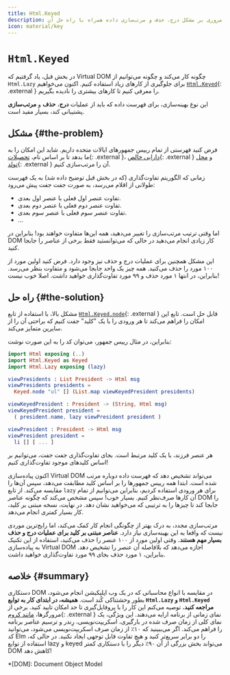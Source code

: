 ```yaml
---
title: Html.Keyed
description: مروری بر مشکل درج، حذف و مرتب‌سازی داده همراه با راه حل آن
icon: material/key
---
```


# `Html.Keyed`

در بخش قبل، یاد گرفتیم که Virtual DOM چگونه کار می‌کند و چگونه می‌توانیم از `Html.Lazy` برای جلوگیری از کارهای زیاد استفاده کنیم. اکنون می‌خواهیم [`Html.Keyed`][html.keyed]{: .external } را معرفی کنیم تا کارهای بیشتری را نادیده بگیریم.

این نوع بهینه‌سازی، برای فهرست داده که باید از عملیات **درج**، **حذف** و **مرتب‌سازی** پشتیبانی کند، بسیار مفید است.

## مشکل {#the-problem}

فرض کنید فهرستی از تمام رییس جمهورهای ایالات متحده داریم. شاید این امکان را به ما بدهد تا بر اساس نام، [تحصیلات][by-education]{: .external }، [دارایی خالص][by-networth]{: .external } و [محل تولد][by-homestate]{: .external } آن را مرتب‌سازی کنیم.

زمانی که الگوریتم تفاوت‌گذاری (که در بخش قبل توضیح داده شد) به یک فهرست طولانی از اقلام می‌رسد، به صورت جفت جفت پیش می‌رود:

- تفاوت عنصر اول فعلی با عنصر اول بعدی.
- تفاوت عنصر دوم فعلی با عنصر دوم بعدی.
- تفاوت عنصر سوم فعلی با عنصر سوم بعدی.
- ...

اما وقتی ترتیب مرتب‌سازی را تغییر می‌دهید، همه این‌ها متفاوت خواهند بود! بنابراین در DOM کار زیادی انجام می‌دهید در حالی که می‌توانستید فقط برخی از عناصر را جابجا کنید.

این مشکل همچنین برای عملیات درج و حذف نیز وجود دارد. فرض کنید اولین مورد از ۱۰۰ مورد را حذف می‌کنید. همه چیز یک واحد جابجا می‌شود و متفاوت بنظر می‌رسد. بنابراین، در انتها ۱ مورد حذف و ۹۹ مورد تفاوت‌گذاری خواهید داشت. اصلا خوب نیست!

## راه حل {#the-solution}

مشکل بالا، با استفاده از تابع [`Html.Keyed.node`][html.keyed.node]{: .external } قابل حل است. تابع این امکان را فراهم می‌کند تا هر ورودی را با یک "کلید" جفت کنیم که براحتی آن را از سایرین متمایز می‌کند.

بنابراین، در مثال رییس جمهور، می‌توان کد را به این صورت نوشت:

```elm
import Html exposing (..)
import Html.Keyed as Keyed
import Html.Lazy exposing (lazy)

viewPresidents : List President -> Html msg
viewPresidents presidents =
  Keyed.node "ul" [] (List.map viewKeyedPresident presidents)

viewKeyedPresident : President -> (String, Html msg)
viewKeyedPresident president =
  ( president.name, lazy viewPresident president )

viewPresident : President -> Html msg
viewPresident president =
  li [] [ ... ]
```

هر عنصر فرزند، با یک کلید مرتبط است. بجای تفاوت‌گذاری جفت جفت، می‌توانیم بر اساس کلیدهای موجود تفاوت‌گذاری کنیم!

اکنون پیاده‌سازی Virtual DOM می‌تواند تشخیص دهد که فهرست داده دوباره مرتب شده است. ابتدا همه رییس جمهورها را بر اساس کلید مطابقت می‌دهد، سپس آن‌ها را مقایسه می‌کند. از تابع `lazy` برای هر ورودی استفاده کردیم، بنابراین می‌توانیم از تمام آن کارها صرف‌نظر کنیم. بسیار خوب! سپس مشخص می‌کند که چگونه عناصر DOM را جابجا کند تا چیزها را به ترتیبی که می‌خواهید نشان دهد. در نهایت، نسخه مبتنی بر کلید، کار بسیار کمتری انجام می‌دهد.

مرتب‌سازی مجدد، به درک بهتر از چگونگی انجام کار کمک می‌کند، اما رایج‌ترین موردی نیست که واقعا به این بهینه‌سازی نیاز دارد. **عناصر مبتنی بر کلید برای عملیات درج و حذف بسیار مهم هستند.** وقتی اولین مورد از ۱۰۰ عنصر را حذف می‌کنید، استفاده از این تکنیک به پیاده‌سازی Virtual DOM اجازه می‌دهد که بلافاصله آن عنصر را تشخیص دهد. بنابراین، ۱ مورد حذف بجای ۹۹ مورد تفاوت‌گذاری خواهید داشت.

## خلاصه {#summary}

دستکاری DOM در مقایسه با انواع محاسباتی که در یک وب اپلیکیشن انجام می‌شود، بطور وحشتناکی کُند است. **همیشه، در ابتدای کار به توابع `Html.Lazy` و `Html.Keyed` مراجعه کنید.** توصیه می‌کنم این کار را با پروفایل‌گیری تا حد امکان تایید کنید. برخی از مرورگرها، [مانند کروم][chrome-performance]{: .external } نمای زمانی از برنامه ارایه می‌دهند. این ویژگی، یک نمای کلی از زمان صرف شده در بارگیری، اسکریپت‌نویسی، رِندر و ترسیم عناصر برنامه را فراهم می‌کند. اگر می‌ببینید که ۱۰٪ از زمان صرف اسکریپت‌نویسی می‌شود، می‌توانید کد Elm را دو برابر سریع‌تر کنید و هیچ تفاوت قابل توجهی ایجاد نکنید. در حالی که، استفاده از توابع lazy و keyed می‌تواند بخش بزرگی از آن ۹۰٪ دیگر را با دستکاری کمتر DOM کاهش دهد!

*[DOM]: Document Object Model

[html.keyed]: https://package.elm-lang.org/packages/elm/html/latest/Html-Keyed
[by-education]: https://en.wikipedia.org/wiki/List_of_Presidents_of_the_United_States_by_education
[by-networth]: https://en.wikipedia.org/wiki/List_of_Presidents_of_the_United_States_by_net_worth
[by-homestate]: https://en.wikipedia.org/wiki/List_of_Presidents_of_the_United_States_by_home_state
[html.keyed.node]: https://package.elm-lang.org/packages/elm/html/latest/Html-Keyed#node
[chrome-performance]: https://developers.google.com/web/tools/chrome-devtools/evaluate-performance/reference